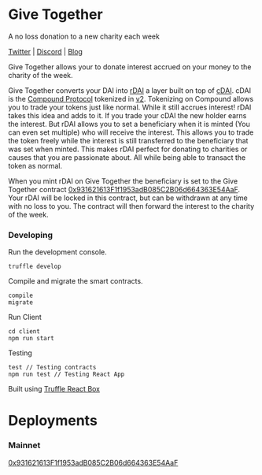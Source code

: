 # Give Together
A no loss donation to a new charity each week

[Twitter](https://twitter.com/givetogetherapp) | [Discord](https://discord.gg/4FnWFmu) | [Blog](https://medium.com/give-together)

Give Together allows your to donate interest accrued on your money to the charity of the week. 

Give Together converts your DAI into [rDAI](http://rdai.money/) a layer built on top of [cDAI](https://compound.finance/ctokens). cDAI is the [Compound Protocol](https://compound.finance/) tokenized in [v2](https://medium.com/compound-finance/compound-v2-is-live-157db0b7cfc8). Tokenizing on Compound allows you to trade your tokens just like normal. While it still accrues interest! rDAI takes this idea and adds to it. If you trade your cDAI the new holder earns the interest. But rDAI allows you to set a beneficiary when it is minted (You can even set multiple) who will receive the interest. This allows you to trade the token freely while the interest is still transferred to the beneficiary that was set when minted. This makes rDAI perfect for donating to charities or causes that you are passionate about. All while being able to transact the token as normal.

When you mint rDAI on Give Together the beneficiary is set to the Give Together contract [0x931621613F1f1953adB085C2B06d664363E54AaF](https://etherscan.io/address/0x931621613f1f1953adb085c2b06d664363e54aaf). Your rDAI will be locked in this contract, but can be withdrawn at any time with no loss to you. The contract will then forward the interest to the charity of the week. 

### Developing 
Run the development console.

```truffle develop```

Compile and migrate the smart contracts.

```
compile
migrate
```

Run Client

```
cd client
npm run start
```

Testing

```
test // Testing contracts
npm run test // Testing React App
```

Built using [Truffle React Box](https://www.trufflesuite.com/boxes/react)

# Deployments
### Mainnet
[0x931621613F1f1953adB085C2B06d664363E54AaF](https://etherscan.io/address/0x931621613f1f1953adb085c2b06d664363e54aaf)